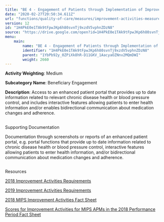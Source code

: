 ```yaml
---
title: "BE 4 - Engagement of Patients through Implementation of Improvements in Patient Portal"
date: "2020-02-27T20:50:34.611Z"
url: "functions/quality-of-care/measures/improvement-activities-measures/2018-improvement-activities/be-4-engagement-of-patients-through-implementation-of-improvements-in-patient-portal.html"
version: 12
id: "1H4PkE0e1TAk9tFpwJKp6h80svnTj9xzdV5vphnZDzN8"
source: "https://drive.google.com/open?id=1H4PkE0e1TAk9tFpwJKp6h80svnTj9xzdV5vphnZDzN8"
menu:
    main:
        name: "BE 4 - Engagement of Patients through Implementation of Improvements in Patient Portal"
        identifier: "1H4PkE0e1TAk9tFpwJKp6h80svnTj9xzdV5vphnZDzN8"
        parent: "1YbPb92y_0ZPiXk8hR-D11GKV_1AacyaOZNnv2MQmDWI"
        weight: 2660
---
```









**Activity Weighting**: Medium

**Subcategory Name**: Beneficiary Engagement

**Description**: Access to an enhanced patient portal that provides up to date information related to relevant chronic disease health or blood pressure control, and includes interactive features allowing patients to enter health information and/or enables bidirectional communication about medication changes and adherence.







## 

Supporting Documentation

Documentation through screenshots or reports of an enhanced patient portal, e.g. portal functions that provide up to date information related to chronic disease health or blood pressure control, interactive features allowing patients to enter health information, and/or bidirectional communication about medication changes and adherence.







## 

Resources

[2018 Improvement Activities Requirements](https://qpp.cms.gov/mips/improvement-activities?py=2018)

[2019 Improvement Activities Requirements](https://qpp.cms.gov/mips/improvement-activities?py=2019)

[2018 MIPS Improvement Activities Fact Sheet](https://qpp.cms.gov/resource/2018%20MIPS%20Improvement%20Activities%20Fact%20Sheet)

[Scores for Improvement Activities for MIPS APMs in the 2018 Performance Period Fact Sheet](https://qpp.cms.gov/resource/2018%20MIPS%20APMs%20improvement%20Activities%20scores%20fact%20sheet)

